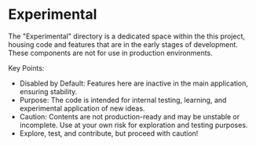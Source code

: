 # Experimental

The "Experimental" directory is a dedicated space within the this project, housing code and features that are in the early stages of development. These components are not for use in production environments.

Key Points:

- Disabled by Default: Features here are inactive in the main application, ensuring stability.
- Purpose: The code is intended for internal testing, learning, and experimental application of new ideas.
- Caution: Contents are not production-ready and may be unstable or incomplete. Use at your own risk for exploration and testing purposes.
- Explore, test, and contribute, but proceed with caution!
